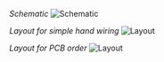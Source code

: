 *Schematic*
![Schematic](https://raw.githubusercontent.com/hisashin/NinjaLAMP/master/eagle/schematic.png "schematic")

*Layout for simple hand wiring*
![Layout](https://raw.githubusercontent.com/hisashin/NinjaLAMP/master/eagle/layout_easy.png "layout")

*Layout for PCB order*
![Layout](https://raw.githubusercontent.com/hisashin/NinjaLAMP/master/eagle/layout.png "layout")
